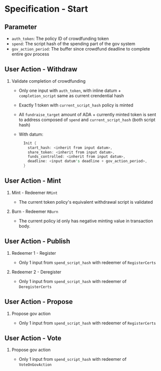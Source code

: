 # Specification - Start

## Parameter

- `auth_token`: The policy ID of crowdfunding token
- `spend`: The script hash of the spending part of the gov system
- `gov_action_period`: The buffer since crowdfund deadline to complete entire gov process

## User Action - Withdraw

1. Validate completion of crowdfunding

   - Only one input with `auth_token`, with inline datum + `completion_script` same as current crendential hash
   - Exactly 1 token with `current_script_hash` policy is minted
   - All `fundraise_target` amount of ADA + currently minted token is sent to address composed of `spend` and `current_script_hash` (both script hash)
   - With datum:

     ```rs
       Init {
         start_hash: <inherit from input datum>,
         share_token: <inherit from input datum>,
         funds_controlled: <inherit from input datum>,
         deadline: <input datum's deadline + gov_action_period>,
       }
     ```

## User Action - Mint

1. Mint - Redeemer `RMint`

   - The current token policy's equivalent withdrawal script is validated

2. Burn - Redeemer `RBurn`

   - The current policy id only has negative minting value in transaction body.

## User Action - Publish

1. Redeemer 1 - Register

   - Only 1 input from `spend_script_hash` with redeemer of `RegisterCerts`

2. Redeemer 2 - Deregister

   - Only 1 input from `spend_script_hash` with redeemer of `DeregisterCerts`

## User Action - Propose

1. Propose gov action

   - Only 1 input from `spend_script_hash` with redeemer of `RegisterCerts`

## User Action - Vote

1. Propose gov action

   - Only 1 input from `spend_script_hash` with redeemer of `VoteOnGovAction`
